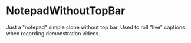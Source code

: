 # NotepadWithoutTopBar
Just a "notepad" simple clone without top bar. Used to roll "live" captions when recording demonstration videos.
